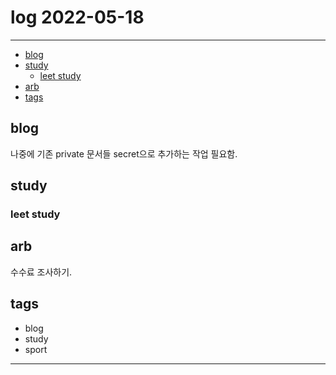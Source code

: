 # log 2022-05-18

--------------------------

- [blog](#blog)
- [study](#study)
  - [leet study](#leet-study)
- [arb](#arb)
- [tags](#tags)

## blog

나중에 기존 private 문서들 secret으로 추가하는 작업 필요함.

## study

### leet study



## arb

수수료 조사하기.

## tags
- blog
- study
- sport

--------------------------


